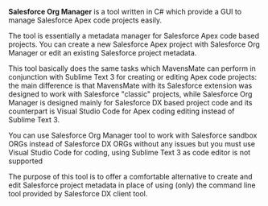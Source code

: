 **Salesforce Org Manager** is a tool written in C# which provide a GUI to manage Salesforce Apex code projects easily.

The tool is essentially a metadata manager for Salesforce Apex code based projects. You can create a new Salesforce Apex project with Salesforce Org Manager or edit an existing Salesforce project metadata.

This tool basically does the same tasks which MavensMate can perform in conjunction with Sublime Text 3 for creating or editing Apex code projects: the main difference is that MavensMate with its Salesforce extension was designed to work with Salesforce "classic" projects, while Salesforce Org Manager is designed mainly for Salesforce DX based project code and its counterpart is Visual Studio Code for Apex coding editing instead of Sublime Text 3.

You can use Salesforce Org Manager tool to work with Salesforce sandbox ORGs instead of Salesforce DX ORGs without any issues but you must use Visual Studio Code for coding, using Sublime Text 3 as code editor is not supported

The purpose of this tool is to offer a comfortable alternative to create and edit Salesforce project metadata in place of using (only) the command line tool provided by Salesforce DX client tool.
